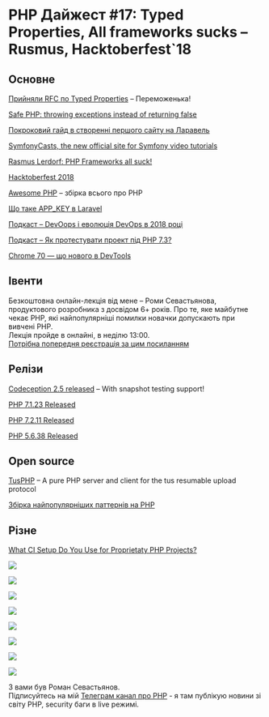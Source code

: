 # PHP Дайжест #17: Typed Properties, All frameworks sucks – Rusmus, Hacktoberfest`18

## Основне
[Прийняли RFC по Typed Properties](https://wiki.php.net/rfc/typed_properties_v2) – Переможенька!

[Safe PHP: throwing exceptions instead of returning false](https://thecodingmachine.io/introducing-safe-php) 

[Покроковий гайд в створенні першого сайту на Ларавель](https://laravel-news.com/your-first-laravel-application)

[SymfonyCasts, the new official site for Symfony video tutorials](https://symfony.com/blog/meet-our-new-official-family-member-symfonycasts)

[Rasmus Lerdorf: PHP Frameworks all suck!](https://www.youtube.com/watch?v=DuB6UjEsY_Y)

[Hacktoberfest 2018](https://hacktoberfest.digitalocean.com/)

[Awesome PHP](https://github.com/ziadoz/awesome-php) – збірка всього про РНР

[Що таке APP_KEY в Laravel](https://tighten.co/blog/app-key-and-you)

[Подкаст – DevOops і еволюція DevOps в 2018 році](https://5minphp.ru/episode38/)

[Подкаст – Як протестувати проект під PHP 7.3?](https://5minphp.ru/episode39/)

[Chrome 70 — що нового в DevTools](https://www.youtube.com/watch?v=LJq8vg8ktdQ&index=2&list=PLNYkxOF6rcIBDSojZWBv4QJNoT4GNYzQD&linkId=57789820)

## Івенти
Безкоштовна онлайн-лекція від мене – Роми Севастьянова, продуктового розробника з досвідом 6+ років. Про те, яке майбутне чекає РНР, які найпопулярніші помилки новачки допускають при вивчені PHP.\
Лекція пройде в онлайні, в неділю 13:00.\
[Потрібна попередня реєстрація за цим посиланням](http://bit.ly/2ORt3aA)

## Релізи
[Codeception 2.5 released](https://codeception.com/09-24-2018/codeception-2.5.html) – With snapshot testing support!

[PHP 7.1.23 Released](http://php.net/archive/2018.php#id2018-10-11-3)

[PHP 7.2.11 Released](http://php.net/archive/2018.php#id2018-10-11-2)

[PHP 5.6.38 Released](http://php.net/archive/2018.php#id2018-09-13-5)


## Open source
[TusPHP](https://github.com/ankitpokhrel/tus-php) – A pure PHP server and client for the tus resumable upload protocol

[Збірка найпопулярніших паттернів на РНР](https://github.com/domnikl/DesignPatternsPHP)

## Різне
[What CI Setup Do You Use for Proprietaty PHP Projects?](https://www.reddit.com/r/PHP/comments/9lc5qd/what_ci_setup_do_you_use_for_proprietaty_php/)


![](https://pbs.twimg.com/media/DoCiWMwXoAA52k5.jpg)

![](https://preview.redd.it/qsbkmaqnplm11.jpg?width=640&crop=smart&auto=webp&s=a9074ee3fd08e53d7973bda85592cf0d25a8b86d)

![](https://i.redd.it/xuwcl2v7xrm11.png)

![](https://preview.redd.it/jm8b5iwoq6p11.png?width=640&crop=smart&auto=webp&s=f4f484b59333e96555d8076b13dfbc2f8fc2b5b3)

![](https://preview.redd.it/iyqqpv2j33n11.jpg?width=640&crop=smart&auto=webp&s=e7019af2734c7c09ea2012f5bec8f351c6aaa54e)

![](https://preview.redd.it/90pmxb7cpco11.jpg?width=640&crop=smart&auto=webp&s=640adc1c8bb482846e9ab794093d7c50ee7acfa7)

![](https://preview.redd.it/auqmgt4b8zm11.png?width=640&crop=smart&auto=webp&s=ad7091f743ac1811d93f52a238e82daf431baaea)

![](https://i.redd.it/cp3lw4qmtbm11.png)


З вами був Роман Севастьянов.\
Підписуйтесь на мій [Телеграм канал про PHP](https://t.me/elephant_php) - я там публікую новини зі світу PHP, security баги в live режимі.
